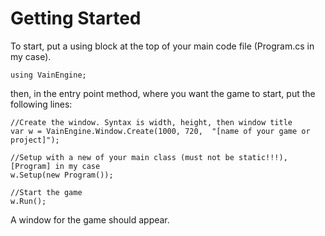 ﻿# Getting Started

To start, put a using block at the top of your main code file (Program.cs in my case).
```
using VainEngine;
```
then, in the entry point method, where you want the game to start, put the following lines:
```
//Create the window. Syntax is width, height, then window title
var w = VainEngine.Window.Create(1000, 720,  "[name of your game or project]");

//Setup with a new of your main class (must not be static!!!), [Program] in my case
w.Setup(new Program());

//Start the game
w.Run();
```
A window for the game should appear.